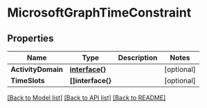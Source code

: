 # MicrosoftGraphTimeConstraint

## Properties

Name | Type | Description | Notes
------------ | ------------- | ------------- | -------------
**ActivityDomain** | [**interface{}**](.md) |  | [optional] 
**TimeSlots** | **[]interface{}** |  | [optional] 

[[Back to Model list]](../README.md#documentation-for-models) [[Back to API list]](../README.md#documentation-for-api-endpoints) [[Back to README]](../README.md)


